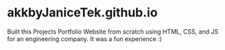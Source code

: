 # akkbyJaniceTek.github.io

Built this Projects Portfolio Website from scratch using HTML, CSS, and JS for an engineering company.
It was a fun experience :)
